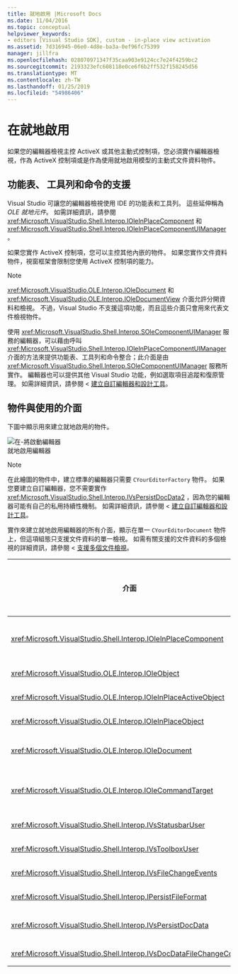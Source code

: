 ```yaml
---
title: 就地啟用 |Microsoft Docs
ms.date: 11/04/2016
ms.topic: conceptual
helpviewer_keywords:
- editors [Visual Studio SDK], custom - in-place view activation
ms.assetid: 7d316945-06e0-4d8e-ba3a-0ef96fc75399
manager: jillfra
ms.openlocfilehash: 028070971347f35caa903e9124cc7e24f4259bc2
ms.sourcegitcommit: 2193323efc608118e0ce6f6b2ff532f158245d56
ms.translationtype: MT
ms.contentlocale: zh-TW
ms.lasthandoff: 01/25/2019
ms.locfileid: "54986406"
---
```

# <a name="in-place-activation"></a>在就地啟用
如果您的編輯器檢視主控 ActiveX 或其他主動式控制項，您必須實作編輯器檢視，作為 ActiveX 控制項或是作為使用就地啟用模型的主動式文件資料物件。  
  
## <a name="support-for-menus-toolbars-and-commands"></a>功能表、 工具列和命令的支援  
 Visual Studio 可讓您的編輯器檢視使用 IDE 的功能表和工具列。 這些延伸稱為 *OLE 就地元件*。 如需詳細資訊，請參閱 <xref:Microsoft.VisualStudio.Shell.Interop.IOleInPlaceComponent> 和 <xref:Microsoft.VisualStudio.Shell.Interop.IOleInPlaceComponentUIManager>。  
  
 如果您實作 ActiveX 控制項，您可以主控其他內嵌的物件。 如果您實作文件資料物件，視窗框架會限制您使用 ActiveX 控制項的能力。  
  
> [!NOTE]
>  <xref:Microsoft.VisualStudio.OLE.Interop.IOleDocument> 和 <xref:Microsoft.VisualStudio.OLE.Interop.IOleDocumentView> 介面允許分開資料和檢視。 不過，Visual Studio 不支援這項功能，而且這些介面只會用來代表文件檢視物件。  
  
 使用 <xref:Microsoft.VisualStudio.Shell.Interop.SOleComponentUIManager> 服務的編輯器，可以藉由呼叫 <xref:Microsoft.VisualStudio.Shell.Interop.IOleInPlaceComponentUIManager> 介面的方法來提供功能表、工具列和命令整合；此介面是由 <xref:Microsoft.VisualStudio.Shell.Interop.SOleComponentUIManager> 服務所實作。 編輯器也可以提供其他 Visual Studio 功能，例如選取項目追蹤和復原管理。 如需詳細資訊，請參閱 <<c0> [ 建立自訂編輯器和設計工具](../extensibility/creating-custom-editors-and-designers.md)。  
  
## <a name="objects-and-interfaces-used"></a>物件與使用的介面  
 下圖中顯示用來建立就地啟用的物件。  
  
 ![在&#45;將啟動編輯器](../extensibility/media/vsinplaceactivationeditor.gif "vsInPlaceActivationEditor")  
就地啟用編輯器  
  
> [!NOTE]
>  在此繪圖的物件中，建立標準的編輯器只需要 `CYourEditorFactory` 物件。 如果您要建立自訂編輯器，您不需要實作 <xref:Microsoft.VisualStudio.Shell.Interop.IVsPersistDocData2> ，因為您的編輯器可能有自己的私用持續性機制。 如需詳細資訊，請參閱 <<c0> [ 建立自訂編輯器和設計工具](../extensibility/creating-custom-editors-and-designers.md)。  
  
 實作來建立就地啟用編輯器的所有介面，顯示在單一 `CYourEditorDocument` 物件上，但這項組態只支援文件資料的單一檢視。 如需有關支援的文件資料的多個檢視的詳細資訊，請參閱 <<c0> [ 支援多個文件檢視](../extensibility/supporting-multiple-document-views.md)。  
  
|介面|物件的類型|使用|  
|---------------|--------------------|---------|  
|<xref:Microsoft.VisualStudio.Shell.Interop.IOleInPlaceComponent>|檢視|讓就地 VSPackage 物件能使用 <xref:Microsoft.VisualStudio.Shell.Interop.SOleComponentUIManager> 服務，作為完整整合的 IDE 元件來運作。 這項服務將物件的功能表、工具列和命令整合到 IDE，並發出狀態變更的通知。|  
|<xref:Microsoft.VisualStudio.OLE.Interop.IOleObject>|檢視|內嵌的物件提供基本功能給其容器並與其通訊的主要方式。|  
|<xref:Microsoft.VisualStudio.OLE.Interop.IOleInPlaceActiveObject>|檢視|管理就地物件的啟用和停用，並判斷應該可看見就地物件的多少部分。|  
|<xref:Microsoft.VisualStudio.OLE.Interop.IOleInPlaceObject>|檢視|在就地物件、相關應用程式最外層框架視窗和包含內嵌物件之應用程式的文件視窗之間，提供直接的通訊通道。|  
|<xref:Microsoft.VisualStudio.OLE.Interop.IOleDocument>|檢視|實作 ActiveX 物件。 請注意，IDE 中不使用分開文件資料和檢視的 <xref:Microsoft.VisualStudio.OLE.Interop.IOleDocument> 和 <xref:Microsoft.VisualStudio.OLE.Interop.IOleDocumentView> 方法。|  
|<xref:Microsoft.VisualStudio.OLE.Interop.IOleCommandTarget>|檢視/資料|可讓文件資料物件或文件檢視物件參與命令處理，或兩者皆可參與。|  
|<xref:Microsoft.VisualStudio.Shell.Interop.IVsStatusbarUser>|檢視|啟用狀態列更新。|  
|<xref:Microsoft.VisualStudio.Shell.Interop.IVsToolboxUser>|檢視|啟用將項目加入工具箱。|  
|<xref:Microsoft.VisualStudio.Shell.Interop.IVsFileChangeEvents>|資料|傳送編輯檔案的變更通知。 (這個介面是選擇性的。)|  
|<xref:Microsoft.VisualStudio.Shell.Interop.IPersistFileFormat>|資料|用來啟用檔案類型的 [另存新檔] 功能。|  
|<xref:Microsoft.VisualStudio.Shell.Interop.IVsPersistDocData>|資料|啟用文件的持續性。 針對唯讀檔案，呼叫 <xref:Microsoft.VisualStudio.Shell.Interop.IVsPersistDocData2.SetDocDataReadOnly%2A> 以提供「鎖定」圖示，表示唯讀檔案。|  
|<xref:Microsoft.VisualStudio.Shell.Interop.IVsDocDataFileChangeControl>|資料|決定是否應該忽略文件資料的變更。|